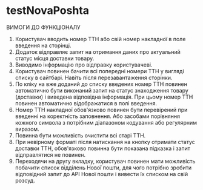 # testNovaPoshta

ВИМОГИ ДО ФУНКЦІОНАЛУ

1. Користувач вводить номер ТТН або свій номер накладної в поле введення на
   сторінці.
2. Додаток відправляє запит на отримання даних про актуальний статус місця
   доставки товару.
3. Виводимо інформацію про відправку користувачеві.
4. Користувач повинен бачити всі попередні номери ТТН у вигляді списку в
   сайтбарі. Навіть після перезавантаження сторінки.
5. По кліку на вже доданий до списку введених номер ТТН повинен автоматично бути
   виконаний запит на статус знаходження товару (доставки) і виведена відповідна
   інформація. При цьому номер ТТН повинен автоматично відображатися в полі
   введення.
6. Номер ТТН накладної обов'язково повинен бути перевірений при введенні на
   коректність заповнення. Або засобами порівняння кожного символа з потрібним
   діапазоном кодування або регулярним виразом.
7. Повинна бути можливість очистити всі старі ТТН.
8. При невірному форматі після натискання на кнопку отримати статус доставки
   ТТН, обов'язково повинна бути показана підказка і запит відправлятися не
   повинен.
9. Переходячи на другу вкладку, користувач повинен мати можливість побачити
   список відділень Нової пошти, для чого потрібно зробити відповідний запит до
   API Нової пошти і вивести їх списком на свій розсуд.
